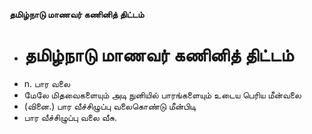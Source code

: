 **தமிழ்நாடு மாணவர் கணினித் திட்டம்**
- # தமிழ்நாடு மாணவர் கணினித் திட்டம்
- n. பார வலை
- மேலே மிதவைகளையும் அடி நுனியில் பாரங்களையும் உடைய பெரிய மீன்வலை
- (வினை.) பார வீச்சிழுப்பு வலைகொண்டு மீன்பிடி
- பார வீச்சிழுப்பு வலை வீசு.

